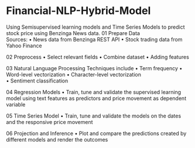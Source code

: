 # Financial-NLP-Hybrid-Model
Using Semisupervised learning models and Time Series Models to predict stock price using Benzinga News data. 
01 Prepare Data    
Sources: 
• News data from Benzinga REST API
• Stock trading data from Yahoo Finance 

02 Preprocess
• Select relevant fields
• Combine dataset 
• Adding features

03 Natural Language Processing 
Techniques include 
• Term frequency
• Word-level vectorization 
• Character-level vectorization  
• Sentiment classification  

04 Regression Models
• Train, tune and validate the supervised learning model using text features as predictors and price movement as
dependent variable 


05 Time Series Model 
• Train, tune and validate the models on the dates and the responsive price movement

06 Projection and Inference
• Plot and compare the predictions created by different models and render the outcomes   
